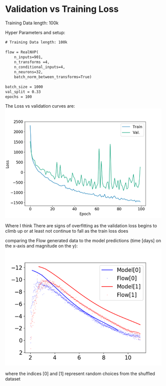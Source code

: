 # Validation vs Training Loss

Training Data length: 100k

Hyper Parameters and setup: 
```
# Training Data length: 100k

flow = RealNVP(
    n_inputs=901,
    n_transforms =4,
    n_conditional_inputs=4,
    n_neurons=32,
    batch_norm_between_transforms=True)
    
batch_size = 1000
val_split = 0.33
epochs = 100
```

The Loss vs validation curves are:
![alt text](https://github.com/2300431w/Kilonova/blob/master/Train_Val_Loss_2.png)

Where I think There are signs of overfitting as the validation loss begins to climb up or at least not continue to fall as the train loss does


comparing the Flow generated data to the model predictions (time [days] on the x-axis and magnitude on the y):
![alt text](https://github.com/2300431w/Kilonova/blob/master/g-band%20flow%20vs%20model.png)

where the indices [0] and [1] represent random choices from the shuffled dataset
